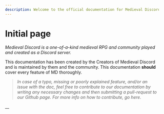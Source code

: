 ```yaml
---
description: Welcome to the official documentation for Medieval Discord.
---
```


# Initial page

_Medieval Discord is a one-of-a-kind medieval RPG and community played and created as a Discord server._

This documentation has been created by the Creators of Medieval Discord and is maintained by them and the community. This documentation **should** cover every feature of MD thoroughly. 

> _In case of a typo, missing or poorly explained feature, and/or an issue with the doc, feel free to contribute to our documentation by writing any necessary changes and then submitting a pull-request to our Github page. For more info on how to contribute, go here._

\_\_

